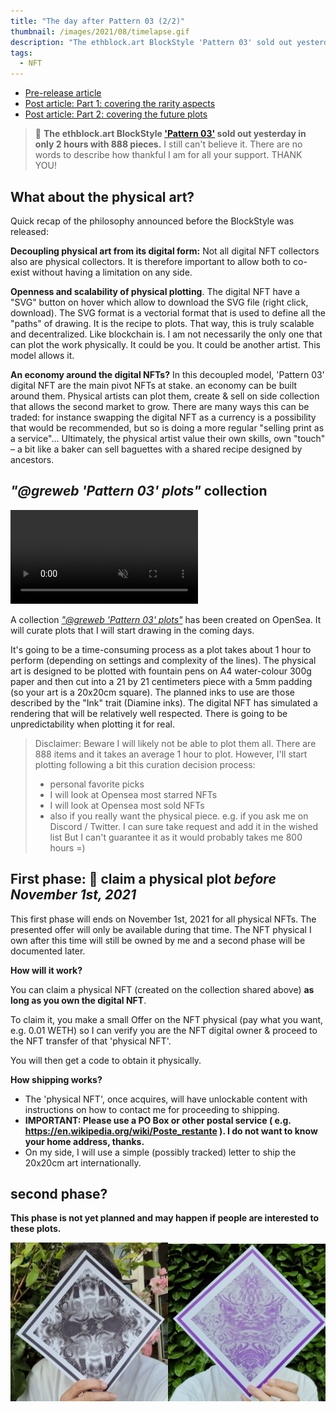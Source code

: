 ```yaml
---
title: "The day after Pattern 03 (2/2)"
thumbnail: /images/2021/08/timelapse.gif
description: "The ethblock.art BlockStyle 'Pattern 03' sold out yesterday in only 2 hours with 888 pieces. Let's cover what's next with future plots."
tags:
  - NFT
---
```


- [Pre-release article](/2021/08/pattern-03)
- [Post article: Part 1: covering the rarity aspects](/2021/08/the-day-after-pattern-03)
- [Post article: Part 2: covering the future plots](/2021/08/plotting-pattern-03)

> 🤗 **The ethblock.art BlockStyle ['Pattern 03'](https://ethblock.art/style/32) sold out yesterday in only 2 hours with 888 pieces.** I still can't believe it. There are no words to describe how thankful I am for all your support. THANK YOU!

## What about the physical art?

Quick recap of the philosophy announced before the BlockStyle was released:

**Decoupling physical art from its digital form:** Not all digital NFT collectors also are physical collectors. It is therefore important to allow both to co-exist without having a limitation on any side.

**Openness and scalability of physical plotting**. The digital NFT have a "SVG" button on hover which allow to download the SVG file (right click, download). The SVG format is a vectorial format that is used to define all the "paths" of drawing. It is the recipe to plots. That way, this is truly scalable and decentralized. Like blockchain is. I am not necessarily the only one that can plot the work physically. It could be you. It could be another artist. This model allows it.

**An economy around the digital NFTs?**  In this decoupled model, 'Pattern 03' digital NFT are the main pivot NFTs at stake. an economy can be built around them. Physical artists can plot them, create & sell on side collection that allows the second market to grow. There are many ways this can be traded: for instance swapping the digital NFT as a currency is a possibility that would be recommended, but so is doing a more regular "selling print as a service"... Ultimately, the physical artist value their own skills, own "touch" – a bit like a baker can sell baguettes with a shared recipe designed by ancestors.

## *"@greweb 'Pattern 03' plots"* collection

<video loop muted autoPlay src="/images/2021/08/timelapse.mp4"></video>

A collection [*"@greweb 'Pattern 03' plots"*](https://opensea.io/collection/greweb-pattern-03-plots) has been created on OpenSea.
It will curate plots that I will start drawing in the coming days.

It's going to be a time-consuming process as a plot takes about 1 hour to perform (depending on settings and complexity of the lines). The physical art is designed to be plotted with fountain pens on A4 water-colour 300g paper and then cut into a 21 by 21 centimeters piece with a 5mm padding (so your art is a 20x20cm square). The planned inks to use are those described by the "Ink" trait (Diamine inks). The digital NFT has simulated a rendering that will be relatively well respected. There is going to be unpredictability when plotting it for real.

> Disclaimer: Beware I will likely not be able to plot them all. There are 888 items and it takes an average 1 hour to plot. However, I'll start plotting following a bit this curation decision process:
> - personal favorite picks
> - I will look at Opensea most starred NFTs
> - I will look at Opensea most sold NFTs
> - also if you really want the physical piece. e.g. if you ask me on Discord / Twitter. I can sure take request and add it in the wished list But I can't guarantee it as it would probably takes me 800 hours =)

## First phase: 🎉 claim a physical plot *before November 1st, 2021*

This first phase will ends on November 1st, 2021 for all physical NFTs. The presented offer will only be available during that time. The NFT physical I own after this time will still be owned by me and a second phase will be documented later.

**How will it work?**

You can claim a physical NFT (created on the collection shared above) **as long as you own the digital NFT**. 

To claim it, you make a small Offer on the NFT physical (pay what you want, e.g. 0.01 WETH) so I can verify you are the NFT digital owner & proceed to the NFT transfer of that 'physical NFT'.

You will then get a code to obtain it physically.

**How shipping works?**
- The 'physical NFT', once acquires, will have unlockable content with instructions on how to contact me for proceeding to shipping.
- **IMPORTANT: Please use a PO Box or other postal service ( e.g. https://en.wikipedia.org/wiki/Poste_restante ). I do not want to know your home address, thanks.**
- On my side, I will use a simple (possibly tracked) letter to ship the 20x20cm art internationally.

## second phase?

**This phase is not yet planned and may happen if people are interested to these plots.**

<img width="50%" src="/images/2021/08/artist-1.jpg" /><img width="50%" src="/images/2021/08/artist-2.jpg" />
